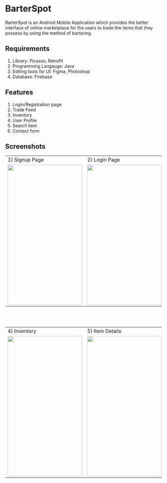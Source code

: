 # BarterSpot
BarterSpot is an Android Mobile Application which provides the better interface of online marketplace for the users to trade the items that they possess by using the method of bartering.

## Requirements

1. Library: Picasso, Retrofit
2. Programming Langauge: Java
3. Editing tools for UI: Figma, Photoshop
4. Database: Firebase


## Features

1. Login/Registration page
2. Trade Feed
3. Inventory 
4. User Profile
5. Search item
6. Contact form

## Screenshots

<table>
  <tr>
     <td>1) Signup Page</td>
    <td> 2) Login Page </td>
    <td>3) Trade Feed</td>
  </tr>
  <tr>
    <td><img src="https://user-images.githubusercontent.com/35401920/89821166-d03f1480-db6b-11ea-9a6f-d01dc11b590b.png" width=240 height=450></td>
    <td><img src="https://user-images.githubusercontent.com/35401920/89822044-2eb8c280-db6d-11ea-9502-9467a4630436.png" width=240 height=450></td>
    <td><img src="https://user-images.githubusercontent.com/35401920/89821486-45124e80-db6c-11ea-8f51-aecc230e707e.png" width=240 height=450></td>
  </tr>
 </table>
 
 <br />
 <br />
 
 <table>
  <tr>
     <td>4) Inventory</td>
     <td>5) Item Details</td>
     <td>6) User Profile</td>
  </tr>
  <tr>
    <td><img src="https://user-images.githubusercontent.com/35401920/89821538-5c513c00-db6c-11ea-8519-9b7ee75eb882.png" width=240 height=450></td>
    <td><img src="https://user-images.githubusercontent.com/35401920/89821804-cf5ab280-db6c-11ea-8a35-02ae738564fc.png" width=240 height=450></td>
    <td><img src="https://user-images.githubusercontent.com/35401920/89821828-d8e41a80-db6c-11ea-8f41-30a6c554e6a6.png" width=240 height=450></td>
  </tr>
 </table>
